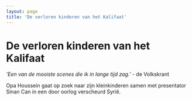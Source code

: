```yaml
---
layout: page
title: 'De verloren kinderen van het Kalifaat'
---
```


# De verloren kinderen van het Kalifaat

*’Een van de mooiste scenes die ik in lange tijd zag.’* - de Volkskrant

Opa Houssein gaat op zoek naar zijn kleinkinderen samen met presentator Sinan Can in een door oorlog verscheurd Syrië.
